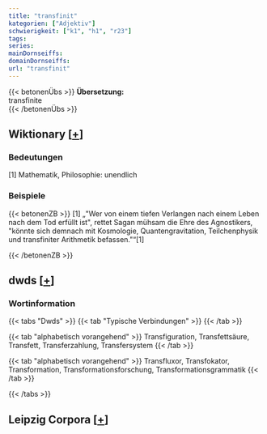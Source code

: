 ```yaml
---
title: "transfinit"
kategorien: ["Adjektiv"]
schwierigkeit: ["k1", "h1", "r23"]
tags:
series:
mainDornseiffs:
domainDornseiffs:
url: "transfinit"
---
```


{{< betonenÜbs >}}
**Übersetzung:**  
transfinite  
{{< /betonenÜbs >}}

## Wiktionary [[+](https://de.wiktionary.org/wiki/transfinit)]

### Bedeutungen
[1] Mathematik, Philosophie: unendlich  

### Beispiele
{{< betonenZB >}}
[1] „"Wer von einem tiefen Verlangen nach einem Leben nach dem Tod erfüllt ist", rettet Sagan mühsam die Ehre des Agnostikers, "könnte sich demnach mit Kosmologie, Quantengravitation, Teilchenphysik und transfiniter Arithmetik befassen."“[1]  

{{< /betonenZB >}}


## dwds [[+](https://www.dwds.de/wb/transfinit)]

### Wortinformation
{{< tabs "Dwds" >}}
{{< tab "Typische Verbindungen" >}}
{{< /tab >}}

{{< tab "alphabetisch vorangehend" >}}
Transfiguration, Transfettsäure, Transfett, Transferzahlung, Transfersystem
{{< /tab >}}

{{< tab "alphabetisch vorangehend" >}}
Transfluxor, Transfokator, Transformation, Transformationsforschung, Transformationsgrammatik
{{< /tab >}}

{{< /tabs >}}

## Leipzig Corpora [[+](https://corpora.uni-leipzig.de/en/res?word=transfinit&corpusId=deu_newscrawl-public_2018)]

